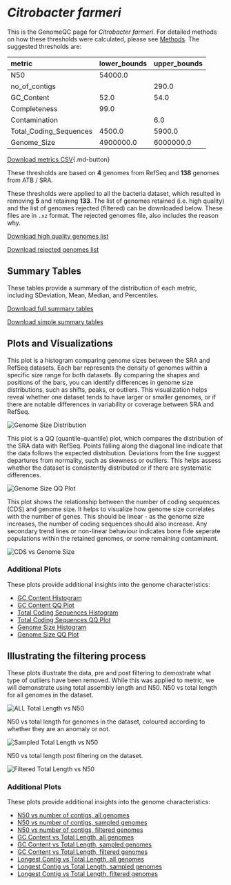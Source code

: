 # *Citrobacter farmeri*

This is the GenomeQC page for *Citrobacter farmeri*. For detailed methods on how these thresholds were calculated, please see [Methods](../../methods.md).
The suggested thresholds are: 

| metric                 | lower_bounds   | upper_bounds   |
|:-----------------------|:---------------|:---------------|
| N50                    | 54000.0        |                |
| no_of_contigs          |                | 290.0          |
| GC_Content             | 52.0           | 54.0           |
| Completeness           | 99.0           |                |
| Contamination          |                | 6.0            |
| Total_Coding_Sequences | 4500.0         | 5900.0         |
| Genome_Size            | 4900000.0      | 6000000.0      |

[Download metrics CSV](Citrobacter_farmeri_metrics.csv){.md-button}


These thresholds are based on **4** genomes from RefSeq and **138** genomes from ATB / SRA.

These thresholds were applied to all the bacteria dataset, which resulted in removing **5** and retaining **133**.
The list of genomes retained (i.e. high quality) and the list of genomes rejected (filtered) can be downloaded below. These files are in `.xz` format. The rejected genomes file, also includes the reason why.

[Download high quality genomes list](Citrobacter_farmeri_high_quality_genomes.csv.xz)


[Download rejected genomes list](Citrobacter_farmeri_filtered_out_genomes.csv.xz)



## Summary Tables
These tables provide a summary of the distribution of each metric, including SDeviation, Mean, Median, and Percentiles.

[Download full summary tables](summary.csv)

[Download simple summary tables](selected_summary.csv)

## Plots and Visualizations

This plot is a histogram comparing genome sizes between the SRA and RefSeq datasets. Each bar represents the density of genomes within a specific size range for both datasets. By comparing the shapes and positions of the bars, you can identify differences in genome size distributions, such as shifts, peaks, or outliers. This visualization helps reveal whether one dataset tends to have larger or smaller genomes, or if there are notable differences in variability or coverage between SRA and RefSeq.

![Genome Size Distribution](Genome_Size_refseq_histogram_kde.png)

This plot is a QQ (quantile-quantile) plot, which compares the distribution of the SRA data with RefSeq. Points falling along the diagonal line indicate that the data follows the expected distribution. Deviations from the line suggest departures from normality, such as skewness or outliers. This helps assess whether the dataset is consistently distributed or if there are systematic differences.

![Genome Size QQ Plot](Genome_Size_refseq_qqplot.png)

This plot shows the relationship between the number of coding sequences (CDS) and genome size. It helps to visualize how genome size correlates with the number of genes. This should be linear - as the genome size increases, the number of coding sequences should also increase. Any secondary trend lines or non-linear behaviour indicates bone fide seperate populations within the retained genomes, or some remaining contaminant. 

![CDS vs Genome Size](Citrobacter_farmeri_CDS_vs_Genome_Size.png)

### Additional Plots

These plots provide additional insights into the genome characteristics:

- [GC Content Histogram](GC_Content_refseq_histogram_kde.png)
- [GC Content QQ Plot](GC_Content_refseq_qqplot.png)
- [Total Coding Sequences Histogram](Total_Coding_Sequences_refseq_histogram_kde.png)
- [Total Coding Sequences QQ Plot](Total_Coding_Sequences_refseq_qqplot.png)
- [Genome Size Histogram](Genome_Size_refseq_histogram_kde.png)
- [Genome Size QQ Plot](Genome_Size_refseq_qqplot.png)
## Illustrating the filtering process
These plots illustrate the data, pre and post filtering to demostrate what type of outliers have been removed. While this was applied to metric, we will demonstrate using total assembly length and N50.
N50 vs total length for all genomes in the dataset.

![ALL Total Length vs N50](Citrobacter_farmeri_all_total_length_N50.png)

N50 vs total length for genomes in the dataset, coloured according to whether they are an anomaly or not.

![Sampled Total Length vs N50](Citrobacter_farmeri_sample_total_length_N50.png)

N50 vs total length post filtering on the dataset.

![Filtered Total Length vs N50](Citrobacter_farmeri_filt_total_length_N50.png)

### Additional Plots

These plots provide additional insights into the genome characteristics:

- [N50 vs number of contigs, all genomes](Citrobacter_farmeri_all_N50_number.png)
- [N50 vs number of contigs, sampled genomes](Citrobacter_farmeri_sample_N50_number.png)
- [N50 vs number of contigs, filtered genomes](Citrobacter_farmeri_filt_N50_number.png)
- [GC Content vs Total Length, all genomes](Citrobacter_farmeri_all_total_length_GC_Content.png)
- [GC Content vs Total Length, sampled genomes](Citrobacter_farmeri_sample_total_length_GC_Content.png)
- [GC Content vs Total Length, filtered genomes](Citrobacter_farmeri_filt_total_length_GC_Content.png)
- [Longest Contig vs Total Length, all genomes](Citrobacter_farmeri_all_total_length_longest.png)
- [Longest Contig vs Total Length, sampled genomes](Citrobacter_farmeri_sample_total_length_longest.png)
- [Longest Contig vs Total Length, filtered genomes](Citrobacter_farmeri_filt_total_length_longest.png)
